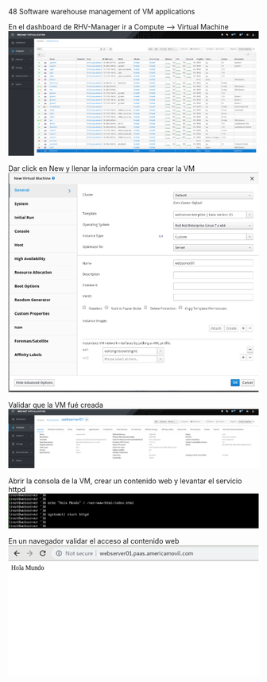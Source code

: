 
48 Software warehouse management of VM applications



En el dashboard de RHV-Manager ir a Compute --> Virtual Machine
![image](img/new-vm.png)


Dar click en New y llenar la información para crear la VM
![image](img/create-vm.png)


Validar que la VM fué creada
![image](img/vm-created.png)


Abrir la consola de la VM, crear un contenido web y levantar el servicio httpd
![image](img/start-http-service.png)


En un navegador validar el acceso al contenido web
![image](img/hola-mundo.png)



